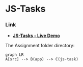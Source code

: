 # JS-Tasks

### Link

- **[JS-Tasks - Live Demo](https://first-assignment.pages.dev/js-task)**

The Assignment folder directory:

```mermaid
graph LR
A[src] --> B(app) --> C(js-task)

```